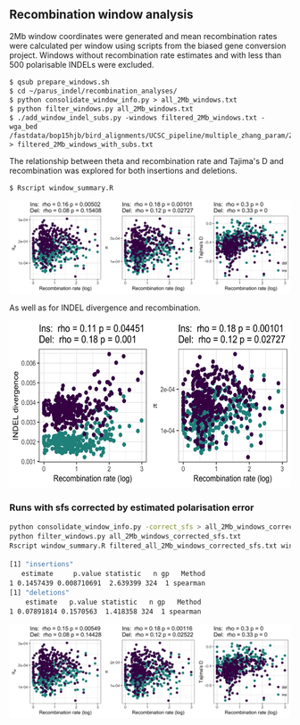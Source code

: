 ## Recombination window analysis

2Mb window coordinates were generated and mean recombination rates were calculated per window using scripts from the biased gene conversion project. Windows without recombination rate estimates and with less than 500 polarisable INDELs were excluded.

```
$ qsub prepare_windows.sh
$ cd ~/parus_indel/recombination_analyses/
$ python consolidate_window_info.py > all_2Mb_windows.txt
$ python filter_windows.py all_2Mb_windows.txt
$ ./add_window_indel_subs.py -windows filtered_2Mb_windows.txt -wga_bed /fastdata/bop15hjb/bird_alignments/UCSC_pipeline/multiple_zhang_param/Zebrafinch.Flycatcher.Greattit.wga.bed.gz > filtered_2Mb_windows_with_subs.txt
```

The relationship between theta and recombination rate and Tajima's D and recombination was explored for both insertions and deletions.

```
$ Rscript window_summary.R
```

![sum_stats](window_summary.png)

As well as for INDEL divergence and recombination.

<img src="div_recomb_plot.png" width=600 height=300>


### Runs with sfs corrected by estimated polarisation error

```bash
python consolidate_window_info.py -correct_sfs > all_2Mb_windows_corrected_sfs.txt
python filter_windows.py all_2Mb_windows_corrected_sfs.txt
Rscript window_summary.R filtered_all_2Mb_windows_corrected_sfs.txt window_summary_corrected_sfs.png 

[1] "insertions"
   estimate     p.value statistic   n gp   Method
1 0.1457439 0.008710691  2.639399 324  1 spearman
[1] "deletions"
    estimate   p.value statistic   n gp   Method
1 0.07891814 0.1570563  1.418358 324  1 spearman
```

![](window_summary_corrected_sfs.png)